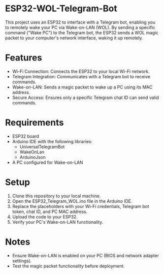 # ESP32-WOL-Telegram-Bot
This project uses an ESP32 to interface with a Telegram bot, enabling you to remotely wake your PC via Wake-on-LAN (WOL). By sending a specific command ("Wake PC") to the Telegram bot, the ESP32 sends a WOL magic packet to your computer's network interface, waking it up remotely.

# Features
- Wi-Fi Connection: Connects the ESP32 to your local Wi-Fi network.
- Telegram Integration: Communicates with a Telegram bot to receive commands.
- Wake-on-LAN: Sends a magic packet to wake up a PC using its MAC address.
- Secure Access: Ensures only a specific Telegram chat ID can send valid commands.

# Requirements
- ESP32 board
- Arduino IDE with the following libraries:
  - UniversalTelegramBot
  - WakeOnLan
  - ArduinoJson
- A PC configured for Wake-on-LAN

# Setup
1. Clone this repository to your local machine.
2. Open the ESP32_Telegram_WOL.ino file in the Arduino IDE.
3. Replace the placeholders with your Wi-Fi credentials, Telegram bot token, chat ID, and PC MAC address.
4. Upload the code to your ESP32.
5. Verify your PC's Wake-on-LAN functionality.

# Notes
- Ensure Wake-on-LAN is enabled on your PC (BIOS and network adapter settings).
- Test the magic packet functionality before deployment.
